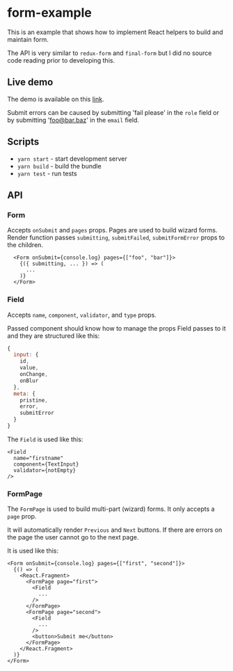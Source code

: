 # form-example

This is an example that shows how to implement React helpers to build and maintain form.

The API is very similar to `redux-form` and `final-form` but I did no source code reading prior to developing this.

## Live demo
The demo is available on this [link](https://build-egfwgjorox.now.sh). 

Submit errors can be caused by submitting 'fail please' in the `role` field or by submitting 'foo@bar.baz' in the `email` field.
## Scripts
- `yarn start` - start development server
- `yarn build` - build the bundle
- `yarn test` - run tests

## API
### Form
Accepts `onSubmit` and `pages` props. Pages are used to build wizard forms. Render function passes `submitting`, `submitFailed`, `submitFormError` props to the children.
```
  <Form onSubmit={console.log} pages={["foo", "bar"]}>
    {({ submitting, ... }) => (
      ...
    )}
  </Form>
```

### Field
Accepts `name`, `component`, `validator`, and `type` props.

Passed component should know how to manage the props Field passes to it and they are structured like this:
``` js
{
  input: {
    id,
    value,
    onChange,
    onBlur
  },
  meta: {
    pristine,
    error,
    submitError
  }
}
```

The `Field` is used like this:

```
<Field
  name="firstname"
  component={TextInput}
  validator={notEmpty}
/>
```

### FormPage
The `FormPage` is used to build multi-part (wizard) forms. It only accepts a `page` prop.

It will automatically render `Previous` and `Next` buttons. If there are errors on the page the user cannot go to the next page.

It is used like this:
```
<Form onSubmit={console.log} pages={["first", "second"]}>
  {() => (
    <React.Fragment>
      <FormPage page="first">
        <Field
          ...
        />
      </FormPage>
      <FormPage page="second">
        <Field
          ...
        />
        <button>Submit me</button>
      </FormPage>
    </React.Fragment>
  )}
</Form>

```